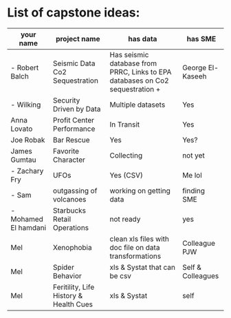 # List of capstone ideas:
your name | project name | has data | has SME
| - | - | - | - |
| - Robert Balch | Seismic Data Co2 Sequestration | Has seismic database from PRRC, Links to EPA databases on Co2 sequestration + | George El-Kaseeh 
| - Wilking| Security Driven by Data | Multiple datasets | Yes|
| Anna Lovato | Profit Center Performance | In Transit | Yes
| Joe Robak | Bar Rescue | Yes | Yes? |
| James Gumtau | Favorite Character | Collecting | not yet |
| - Zachary Fry | UFOs | Yes (CSV) | Me lol
| - Sam | outgassing of volcanoes | working on getting data | finding SME |
| - Mohamed El hamdani |  Starbucks Retail Operations       |   not ready     | yes |
| Mel | Xenophobia | clean xls files with doc file on data transformations | Colleague PJW
| Mel | Spider Behavior | xls & Systat that can be csv | Self & Colleagues
| Mel | Feritility, Life History & Health Cues | xls & Systat | self
